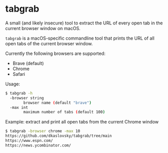 # tabgrab
A small (and likely insecure) tool to extract the URL of every open tab in the current browser window on macOS.

`tabgrab` is a macOS-specific commandline tool that prints the URL of all open tabs of the current browser window.

Currently the following browsers are supported:
* Brave (default)
* Chrome
* Safari


Usage:
```bash
$ tabgrab -h
  -browser string
    	browser name (default "brave")
  -max int
    	maximum number of tabs (default 100)
```

Example: extract and print all open tabs from the current Chrome window
```bash
$ tabgrab -browser chrome -max 10
https://github.com/dkaslovsky/tabgrab/tree/main
https://www.espn.com/
https://news.ycombinator.com/
```
